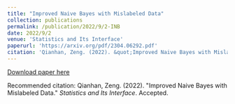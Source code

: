 ```yaml
---
title: "Improved Naive Bayes with Mislabeled Data"
collection: publications
permalink: /publication/2022/9/2-INB
date: 2022/9/2
venue: 'Statistics and Its Interface'
paperurl: 'https://arxiv.org/pdf/2304.06292.pdf'
citation: 'Qianhan, Zeng. (2022). &quot;Improved Naive Bayes with Mislabeled Data.&quot; <i>Statistics and Its Interface</I>. Accepted.'
---
```

[Download paper here](https://arxiv.org/pdf/2304.06292.pdf)

Recommended citation: Qianhan, Zeng. (2022). "Improved Naive Bayes with Mislabeled Data." <i>Statistics and Its Interface</I>. Accepted.